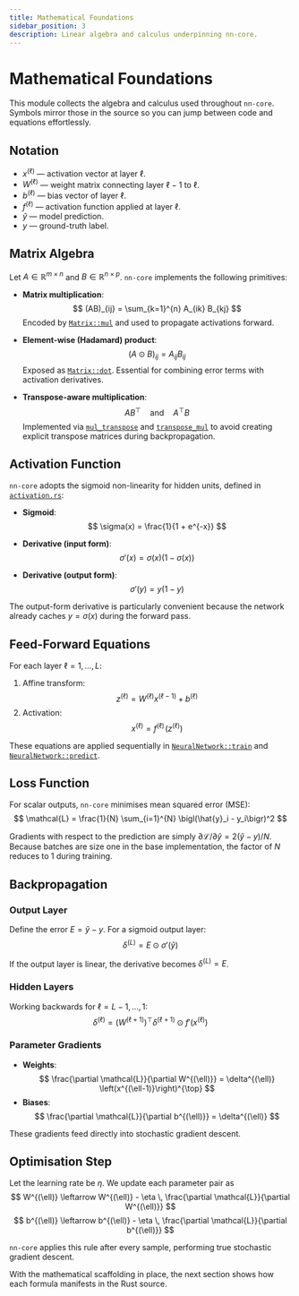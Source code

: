 ```yaml
---
title: Mathematical Foundations
sidebar_position: 3
description: Linear algebra and calculus underpinning nn-core.
---
```


# Mathematical Foundations

This module collects the algebra and calculus used throughout `nn-core`. Symbols mirror those in the source so you can jump between code and equations effortlessly.

## Notation

- $x^{(\ell)}$ — activation vector at layer $\ell$.
- $W^{(\ell)}$ — weight matrix connecting layer $\ell - 1$ to $\ell$.
- $b^{(\ell)}$ — bias vector of layer $\ell$.
- $f^{(\ell)}$ — activation function applied at layer $\ell$.
- $\hat{y}$ — model prediction.
- $y$ — ground-truth label.

## Matrix Algebra

Let $A \in \mathbb{R}^{m \times n}$ and $B \in \mathbb{R}^{n \times p}$. `nn-core` implements the following primitives:

- **Matrix multiplication**:
  $$
  (AB)_{ij} = \sum_{k=1}^{n} A_{ik} B_{kj}
  $$
  Encoded by [`Matrix::mul`](https://github.com/KyleDerZweite/neural-network-from-scratch/blob/master/crates/nn-core/src/matrix.rs#L37) and used to propagate activations forward.

- **Element-wise (Hadamard) product**:
  $$
  (A \odot B)_{ij} = A_{ij} B_{ij}
  $$
  Exposed as [`Matrix::dot`](https://github.com/KyleDerZweite/neural-network-from-scratch/blob/master/crates/nn-core/src/matrix.rs#L91). Essential for combining error terms with activation derivatives.

- **Transpose-aware multiplication**:
  $$
  A B^{\top} \quad\text{and}\quad A^{\top} B
  $$
  Implemented via [`mul_transpose`](https://github.com/KyleDerZweite/neural-network-from-scratch/blob/master/crates/nn-core/src/matrix.rs#L59) and [`transpose_mul`](https://github.com/KyleDerZweite/neural-network-from-scratch/blob/master/crates/nn-core/src/matrix.rs#L74) to avoid creating explicit transpose matrices during backpropagation.

## Activation Function

`nn-core` adopts the sigmoid non-linearity for hidden units, defined in [`activation.rs`](https://github.com/KyleDerZweite/neural-network-from-scratch/blob/master/crates/nn-core/src/activation.rs):

- **Sigmoid**:
  $$
  \sigma(x) = \frac{1}{1 + e^{-x}}
  $$

- **Derivative (input form)**:
  $$
  \sigma'(x) = \sigma(x) \bigl(1 - \sigma(x)\bigr)
  $$

- **Derivative (output form)**:
  $$
  \sigma'(y) = y (1 - y)
  $$

The output-form derivative is particularly convenient because the network already caches $y = \sigma(x)$ during the forward pass.

## Feed-Forward Equations

For each layer $\ell = 1, \dotsc, L$:

1. Affine transform:
   $$
   z^{(\ell)} = W^{(\ell)} x^{(\ell-1)} + b^{(\ell)}
   $$
2. Activation:
   $$
   x^{(\ell)} = f^{(\ell)}\!\left(z^{(\ell)}\right)
   $$

These equations are applied sequentially in [`NeuralNetwork::train`](https://github.com/KyleDerZweite/neural-network-from-scratch/blob/master/crates/nn-core/src/network.rs#L33) and [`NeuralNetwork::predict`](https://github.com/KyleDerZweite/neural-network-from-scratch/blob/master/crates/nn-core/src/network.rs#L108).

## Loss Function

For scalar outputs, `nn-core` minimises mean squared error (MSE):
$$
\mathcal{L} = \frac{1}{N} \sum_{i=1}^{N} \bigl(\hat{y}_i - y_i\bigr)^2
$$

Gradients with respect to the prediction are simply $\partial \mathcal{L} / \partial \hat{y} = 2(\hat{y} - y)/N$. Because batches are size one in the base implementation, the factor of $N$ reduces to 1 during training.

## Backpropagation

### Output Layer

Define the error $E = \hat{y} - y$. For a sigmoid output layer:
$$
\delta^{(L)} = E \odot \sigma'(\hat{y})
$$

If the output layer is linear, the derivative becomes $\delta^{(L)} = E$.

### Hidden Layers

Working backwards for $\ell = L-1, \dotsc, 1$:
$$
\delta^{(\ell)} = \left(W^{(\ell+1)}\right)^{\top} \delta^{(\ell+1)} \odot f'\bigl(x^{(\ell)}\bigr)
$$

### Parameter Gradients

- **Weights**:
  $$
  \frac{\partial \mathcal{L}}{\partial W^{(\ell)}} = \delta^{(\ell)} \left(x^{(\ell-1)}\right)^{\top}
  $$
- **Biases**:
  $$
  \frac{\partial \mathcal{L}}{\partial b^{(\ell)}} = \delta^{(\ell)}
  $$

These gradients feed directly into stochastic gradient descent.

## Optimisation Step

Let the learning rate be $\eta$. We update each parameter pair as
$$
W^{(\ell)} \leftarrow W^{(\ell)} - \eta \, \frac{\partial \mathcal{L}}{\partial W^{(\ell)}}
$$
$$
b^{(\ell)} \leftarrow b^{(\ell)} - \eta \, \frac{\partial \mathcal{L}}{\partial b^{(\ell)}}
$$

`nn-core` applies this rule after every sample, performing true stochastic gradient descent.

With the mathematical scaffolding in place, the next section shows how each formula manifests in the Rust source.
